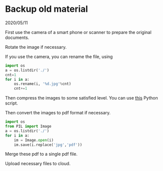 # Backup old material
2020/05/11

First use the camera of a smart phone or scanner to prepare the original documents.

Rotate the image if necessary.

If you use the camera, you can rename the file, using

```Python
import os
a = os.listdir('./')
cnt=1
for i in a:
    os.rename(i, '%d.jpg'%cnt)
    cnt+=1
```

Then compress the images to some satisfied level.
You can use [this](https://gist.github.com/zhaofeng-shu33/671f4c0053834198ae1664aca8de1ab7) Python script.

Then convert the images to pdf format if necessary.

```Python
import os
from PIL import Image
a = os.listdir('./')
for i in a:
    im = Image.open(i)
    im.save(i.replace('jpg','pdf'))
```
Merge these pdf to a single pdf file.

Upload necessary files to cloud.